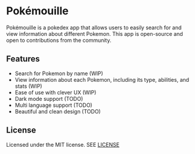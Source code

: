 # Pokémouille

Pokémouille is a pokedex app that allows users to easily search for and view information about different Pokemon. This app is open-source and open to contributions from the community.

## Features

- Search for Pokemon by name (WIP)
- View information about each Pokemon, including its type, abilities, and stats (WIP)
- Ease of use with clever UX (WIP)
- Dark mode support (TODO)
- Multi language support (TODO)
- Beautiful and clean design (TODO)

## License

Licensed under the MIT license. SEE [LICENSE](LICENSE)
